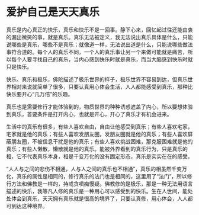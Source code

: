 # 爱护自己是天天真乐

真乐是内心真正的快乐，真乐和快乐不是一回事。静下心来，回忆起过往还能由衷的漏出微笑的事，就是真乐。真乐无法被定义，我无法说出真乐具体是什么，只能说哪些是真乐，哪些不是真乐；就像道一样，无法说出道是什么，只能说哪些做法事符合道的。每个人的真乐不同，一个人的真乐事让另一个来做可能就是痛苦，所以每个人要寻找自己的真乐，当内心感到快乐时就是真乐，而当大脑感到快乐时就只是快乐。

快乐、真乐和极乐，佛陀描述了极乐世界的样子，极乐世界不容易到达，但真乐世界相对来说就简单了很多，只要认真用心体会生活，人人都能感受到真乐，那种比快乐要开心“几万倍”的乐趣。

真乐也是需要修行才能体验到的，物质世界的种种诱惑遮盖了内心，所以要想体验到真乐，首要条件是打开内心，也就是开心，开心了真乐才有机会进来。

生活中的真乐有很多，有些人喜欢自由，自由让他感受到真乐；有些人喜欢宅家，宅家就是他的真乐；有些人喜欢发朋友圈，发朋友圈就是他的真乐；有些人喜欢屏蔽朋友圈，不被信息干扰是他的真乐；有些人喜欢挑战困难，那克服困难就是他的真乐；有些人懒散，懒散就是他的真乐。能被外界看到的真乐行为，只是真乐的相，它不代表真乐本身，相是千变万化的没有固定形态，真乐是实实在在的感受。

“人人与之间的悲伤不相通，人与人之间的真乐也不相通”，真乐的相虽然千变万化，真乐的属性是相同的，修行真乐的法门也是相同的，这里用了“法门”，所以修行方法和佛教是一样的，持戒贪嗔痴慢疑。佛教修的是极乐，那是一种无法用语言描述的快乐，我等凡人修的真乐是一种用心可以感受到的快乐。生在人世间，能处处体会到真乐，天天拥有真乐就是很高的境界了，只要认真修，用心体会，人人都可到达这种境界。
